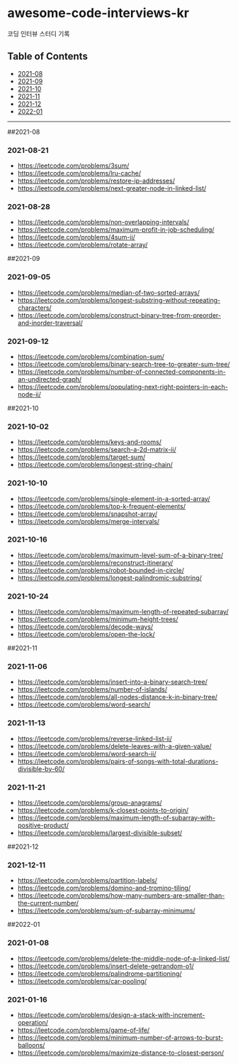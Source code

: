 # awesome-code-interviews-kr

코딩 인터뷰 스터디 기록

## Table of Contents ##
- [2021-08](2021-08)
- [2021-09](2021-09)
- [2021-10](2021-10)
- [2021-11](2021-11)
- [2021-12](2021-12)
- [2022-01](2022-01)

---

##2021-08
### 2021-08-21
- https://leetcode.com/problems/3sum/
- https://leetcode.com/problems/lru-cache/
- https://leetcode.com/problems/restore-ip-addresses/
- https://leetcode.com/problems/next-greater-node-in-linked-list/

### 2021-08-28
- https://leetcode.com/problems/non-overlapping-intervals/
- https://leetcode.com/problems/maximum-profit-in-job-scheduling/
- https://leetcode.com/problems/4sum-ii/
- https://leetcode.com/problems/rotate-array/

##2021-09
### 2021-09-05
- https://leetcode.com/problems/median-of-two-sorted-arrays/
- https://leetcode.com/problems/longest-substring-without-repeating-characters/
- https://leetcode.com/problems/construct-binary-tree-from-preorder-and-inorder-traversal/

### 2021-09-12
- https://leetcode.com/problems/combination-sum/
- https://leetcode.com/problems/binary-search-tree-to-greater-sum-tree/
- https://leetcode.com/problems/number-of-connected-components-in-an-undirected-graph/
- https://leetcode.com/problems/populating-next-right-pointers-in-each-node-ii/

##2021-10
### 2021-10-02
- https://leetcode.com/problems/keys-and-rooms/
- https://leetcode.com/problems/search-a-2d-matrix-ii/
- https://leetcode.com/problems/target-sum/
- https://leetcode.com/problems/longest-string-chain/

### 2021-10-10
- https://leetcode.com/problems/single-element-in-a-sorted-array/
- https://leetcode.com/problems/top-k-frequent-elements/
- https://leetcode.com/problems/snapshot-array/
- https://leetcode.com/problems/merge-intervals/

### 2021-10-16
- https://leetcode.com/problems/maximum-level-sum-of-a-binary-tree/
- https://leetcode.com/problems/reconstruct-itinerary/
- https://leetcode.com/problems/robot-bounded-in-circle/
- https://leetcode.com/problems/longest-palindromic-substring/

### 2021-10-24
- https://leetcode.com/problems/maximum-length-of-repeated-subarray/
- https://leetcode.com/problems/minimum-height-trees/
- https://leetcode.com/problems/decode-ways/
- https://leetcode.com/problems/open-the-lock/

##2021-11
### 2021-11-06
- https://leetcode.com/problems/insert-into-a-binary-search-tree/
- https://leetcode.com/problems/number-of-islands/
- https://leetcode.com/problems/all-nodes-distance-k-in-binary-tree/
- https://leetcode.com/problems/word-search/

### 2021-11-13
- https://leetcode.com/problems/reverse-linked-list-ii/
- https://leetcode.com/problems/delete-leaves-with-a-given-value/
- https://leetcode.com/problems/word-search-ii/
- https://leetcode.com/problems/pairs-of-songs-with-total-durations-divisible-by-60/


### 2021-11-21
- https://leetcode.com/problems/group-anagrams/
- https://leetcode.com/problems/k-closest-points-to-origin/
- https://leetcode.com/problems/maximum-length-of-subarray-with-positive-product/
- https://leetcode.com/problems/largest-divisible-subset/

##2021-12

### 2021-12-11
- https://leetcode.com/problems/partition-labels/
- https://leetcode.com/problems/domino-and-tromino-tiling/
- https://leetcode.com/problems/how-many-numbers-are-smaller-than-the-current-number/
- https://leetcode.com/problems/sum-of-subarray-minimums/

##2022-01

### 2021-01-08
- https://leetcode.com/problems/delete-the-middle-node-of-a-linked-list/
- https://leetcode.com/problems/insert-delete-getrandom-o1/
- https://leetcode.com/problems/palindrome-partitioning/
- https://leetcode.com/problems/car-pooling/

### 2021-01-16
- https://leetcode.com/problems/design-a-stack-with-increment-operation/
- https://leetcode.com/problems/game-of-life/
- https://leetcode.com/problems/minimum-number-of-arrows-to-burst-balloons/
- https://leetcode.com/problems/maximize-distance-to-closest-person/

																										
